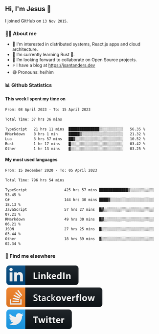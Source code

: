 ## Hi, I'm Jesus 👋

I joined GitHub on `13 Nov 2015`.

<!-- Talking about you -->

### 👨‍💻 About me

- 👦 I'm interested in distributed systems, React.js apps and cloud architecture.
- 🌱 I’m currently learning Rust 🦀.
- 👯 I’m looking forward to collaborate on Open Source projects.
- ⚡️ I have a blog at <https://jsantanders.dev>
- 😄 Pronouns: he/him

### 📊 Github Statistics

#### This week I spent my time on

<!--START_SECTION:weekly-->

```text
From: 08 April 2023 - To: 15 April 2023

Total Time: 37 hrs 36 mins

TypeScript   21 hrs 11 mins  ██████████████░░░░░░░░░░░   56.35 %
RMarkdown    8 hrs 1 min     █████▒░░░░░░░░░░░░░░░░░░░   21.32 %
Lua          3 hrs 57 mins   ██▓░░░░░░░░░░░░░░░░░░░░░░   10.52 %
Rust         1 hr 17 mins    █░░░░░░░░░░░░░░░░░░░░░░░░   03.42 %
Other        1 hr 13 mins    ▓░░░░░░░░░░░░░░░░░░░░░░░░   03.25 %
```

<!--END_SECTION:weekly-->

#### My most used languages

<!--START_SECTION:alltime-->

```text
From: 15 December 2020 - To: 05 April 2023

Total Time: 796 hrs 54 mins

TypeScript                 425 hrs 57 mins █████████████▒░░░░░░░░░░░   53.45 %
C#                         144 hrs 30 mins ████▓░░░░░░░░░░░░░░░░░░░░   18.13 %
JavaScript                 57 hrs 27 mins  █▓░░░░░░░░░░░░░░░░░░░░░░░   07.21 %
RMarkdown                  49 hrs 30 mins  █▓░░░░░░░░░░░░░░░░░░░░░░░   06.21 %
JSON                       27 hrs 25 mins  █░░░░░░░░░░░░░░░░░░░░░░░░   03.44 %
Other                      18 hrs 39 mins  ▓░░░░░░░░░░░░░░░░░░░░░░░░   02.34 %
```

<!--END_SECTION:alltime-->

### 📢 Find me elsewhere

<p>
  <a target="_blank" href="https://linkedin.com/in/jsantanders">
    <img src="https://github.com/jsantanders/jsantanders/blob/master/img/linkedin.svg" alt="LinkedIn" style="vertical-align:top; margin:4px">
  </a>
  
  <a target="_blank" href="https://stackoverflow.com/users/7318331/jesus-santander">
    <img src="https://github.com/jsantanders/jsantanders/blob/master/img/stackoverflow.svg" alt="StackOverflow" style="vertical-align:top; margin:4px">
  </a>
  
  <a target="_blank" href="http://twitter.com/jsantanders">
    <img src="https://github.com/jsantanders/jsantanders/blob/master/img/twitter.svg" alt="Twitter" style="vertical-align:top; margin:4px">
  </a>
</p>
